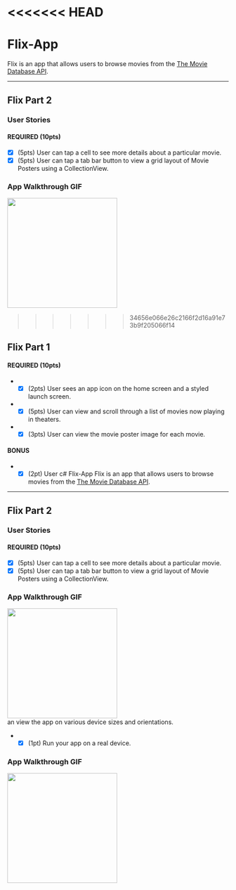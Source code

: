 <<<<<<< HEAD
=======
# Flix-App
Flix is an app that allows users to browse movies from the [The Movie Database API](http://docs.themoviedb.apiary.io/#).

---
## Flix Part 2

### User Stories

#### REQUIRED (10pts)
- [x] (5pts) User can tap a cell to see more details about a particular movie.
- [x] (5pts) User can tap a tab bar button to view a grid layout of Movie Posters using a CollectionView.

### App Walkthrough GIF

<img src="http://g.recordit.co/VVGSF3vEp1.gif" width=250><br>

>>>>>>> 34656e066e26c2166f2d16a91e73b9f205066f14
## Flix Part 1

#### REQUIRED (10pts)
- -[x] (2pts) User sees an app icon on the home screen and a styled launch screen.
- -[x] (5pts) User can view and scroll through a list of movies now playing in theaters.
- -[x] (3pts) User can view the movie poster image for each movie.

#### BONUS
- -[x] (2pt) User c# Flix-App
Flix is an app that allows users to browse movies from the [The Movie Database API](http://docs.themoviedb.apiary.io/#).

---
## Flix Part 2

### User Stories

#### REQUIRED (10pts)
- [x] (5pts) User can tap a cell to see more details about a particular movie.
- [x] (5pts) User can tap a tab bar button to view a grid layout of Movie Posters using a CollectionView.

### App Walkthrough GIF

<img src="http://g.recordit.co/VVGSF3vEp1.gif" width=250><br>
an view the app on various device sizes and orientations.
- -[x] (1pt) Run your app on a real device.

### App Walkthrough GIF

<img src="http://g.recordit.co/rkOD37dssi.gif" width=250>
